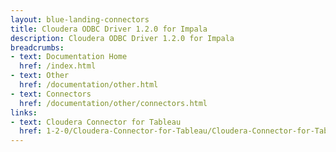 ```yaml
---
layout: blue-landing-connectors
title: Cloudera ODBC Driver 1.2.0 for Impala
description: Cloudera ODBC Driver 1.2.0 for Impala
breadcrumbs:
- text: Documentation Home
  href: /index.html
- text: Other
  href: /documentation/other.html
- text: Connectors
  href: /documentation/other/connectors.html
links:
- text: Cloudera Connector for Tableau
  href: 1-2-0/Cloudera-Connector-for-Tableau/Cloudera-Connector-for-Tableau.html
---
```


